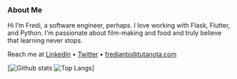 ### About Me
Hi I’m Fredi, a software engineer, perhaps. I love working with Flask, Flutter, and Python. I'm passionate about film-making and food and truly believe that learning never stops.

Reach me at [LinkedIn](https://www.linkedin.com/in/fredianto) • [Twitter](https://twitter.com/nferdazel) • fredianto@tutanota.com

[![Github stats](https://github-readme-stats.vercel.app/api?username=nferdazel&show_icons=true&theme=vue) ![Top Langs](https://github-readme-stats.vercel.app/api/top-langs/?username=nferdazel&layout=compact&hide=html,css)]
